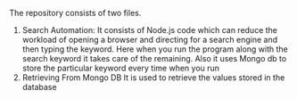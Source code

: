 The repository consists of two files.
1. Search Automation:
       It consists of Node.js code which can reduce the workload of opening a browser and directing for a search engine and then typing the keyword. Here when you run the program along with the search keyword it takes care of the remaining. Also it uses Mongo db to store the particular keyword every time when you run
2. Retrieving From Mongo DB
       It is used to retrieve the values stored in the database   

